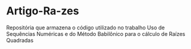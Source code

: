 # Artigo-Ra-zes
Repositória que armazena o código utilizado no trabalho Uso de Sequências Numéricas e do Método Babilônico para o cálculo de Raízes Quadradas
